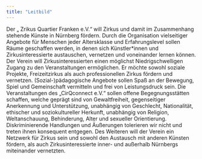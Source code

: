 ```yaml
---
title: "Leitbild"
---
```


Der „ Zrikus Quartier Franken e.V.“ will Zirkus und damit im Zusammenhang stehende Künste in
Nürnberg fördern. Durch die Organisation vielseitiger Angebote für Menschen jeder
Altersklasse und Erfahrungslevel sollen Räume geschaffen werden, in denen sich
Künstler*innen und Zirkusinteressierte austauschen, vernetzen und voneinander lernen
können.
Der Verein will Zirkusinteressierten einen möglichst Niedrigschwelligen Zugang zu den
Veranstaltungen ermöglichen. Er möchte sowohl soziale Projekte, Freizeitzirkus als auch
professionellen Zirkus fördern und vernetzen. (Sozial-)pädagogische Angebote sollen Spaß an
der Bewegung, Spiel und Gemeinschaft vermitteln und frei von Leistungsdruck sein.
Die Veranstaltungen des „CirQconnect e.V.“ sollen offene Begegnungsstätten schaffen,
welche geprägt sind von Gewaltfreiheit, gegenseitiger Anerkennung und Unterstützung,
unabhängig von Geschlecht, Nationalität, ethischer und soziokultureller Herkunft, unabhängig
von Religion, Weltanschauung, Behinderung, Alter und sexueller Orientierung.
Diskriminierende Handlungen und Äußerungen tolerieren wir nicht und treten ihnen
konsequent entgegen.
Des Weiteren will der Verein ein Netzwerk für Zirkus sein und sowohl den Austausch mit
anderen Künsten fördern, als auch Zirkusinteressierte inner- und außerhalb Nürnbergs
miteinander vernetzten.
